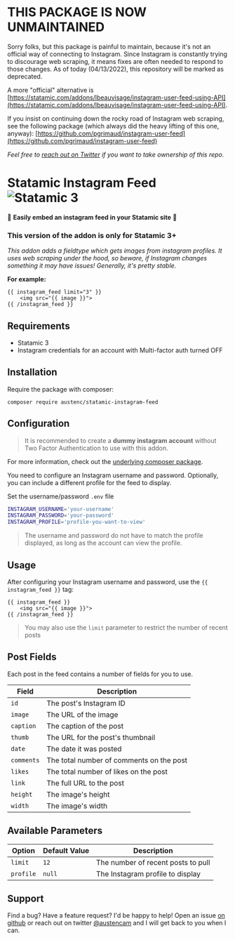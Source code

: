 # THIS PACKAGE IS NOW UNMAINTAINED

Sorry folks, but this package is painful to maintain, because it's not an official way of connecting to Instagram. Since Instagram is constantly trying to discourage web scraping, it means fixes are often needed to respond to those changes. As of today (04/13/2022), this repository will be marked as deprecated. 

A more "official" alternative is [https://statamic.com/addons/lbeauvisage/instagram-user-feed-using-API](https://statamic.com/addons/lbeauvisage/instagram-user-feed-using-API).

If you insist on continuing down the rocky road of Instagram web scraping, see the following package (which always did the heavy lifting of this one, anyway):
[https://github.com/pgrimaud/instagram-user-feed](https://github.com/pgrimaud/instagram-user-feed)

_Feel free to [reach out on Twitter](https://twitter.com/austencam) if you want to take ownership of this repo._


# Statamic Instagram Feed ![Statamic 3](https://img.shields.io/badge/statamic-3-blue.svg?style=flat-square)

📸 **Easily embed an instagram feed in your Statamic site** 📸

### This version of the addon is only for Statamic 3+

_This addon adds a fieldtype which gets images from instagram profiles. It uses web scraping under the hood, so beware, if Instagram changes something it may have issues! Generally, it's pretty stable._

**For example:**

```
{{ instagram_feed limit="3" }}
    <img src="{{ image }}">
{{ /instagram_feed }}
```

## Requirements

- Statamic 3
- Instagram credentials for an account with Multi-factor auth turned OFF

## Installation

Require the package with composer:

```
composer require austenc/statamic-instagram-feed
```

## Configuration

> It is recommended to create a **dummy instagram account** without Two Factor Authentication to use with this addon.

For more information, check out the [underlying composer package](https://github.com/pgrimaud/instagram-user-feed).

You need to configure an Instagram username and password. Optionally, you can
include a different profile for the feed to display.

Set the username/password `.env` file

```sh
INSTAGRAM_USERNAME='your-username'
INSTAGRAM_PASSWORD='your-password'
INSTAGRAM_PROFILE='profile-you-want-to-view'
```

> The username and password do not have to match the profile displayed, as long as the account can view the profile.

## Usage

After configuring your Instagram username and password, use the `{{ instagram_feed }}` tag:

```
{{ instagram_feed }}
    <img src="{{ image }}">
{{ /instagram_feed }}
```

> You may also use the `limit` parameter to restrict the number of recent posts

## Post Fields

Each post in the feed contains a number of fields for you to use.

| Field      | Description                              |
| ---------- | ---------------------------------------- |
| `id`       | The post's Instagram ID                  |
| `image`    | The URL of the image                     |
| `caption`  | The caption of the post                  |
| `thumb`    | The URL for the post's thumbnail         |
| `date`     | The date it was posted                   |
| `comments` | The total number of comments on the post |
| `likes`    | The total number of likes on the post    |
| `link`     | The full URL to the post                 |
| `height`   | The image's height                       |
| `width`    | The image's width                        |

## Available Parameters

| Option    | Default Value | Description                        |
| --------- | ------------- | ---------------------------------- |
| `limit`   | `12`          | The number of recent posts to pull |
| `profile` | `null`        | The Instagram profile to display   |

## Support

Find a bug? Have a feature request? I'd be happy to help! Open an issue [on github](https://github.com/austenc/statamic-instagram-feed)
or reach out on twitter [@austencam](https://twitter.com/austencam) and I will get back to you when I can.
